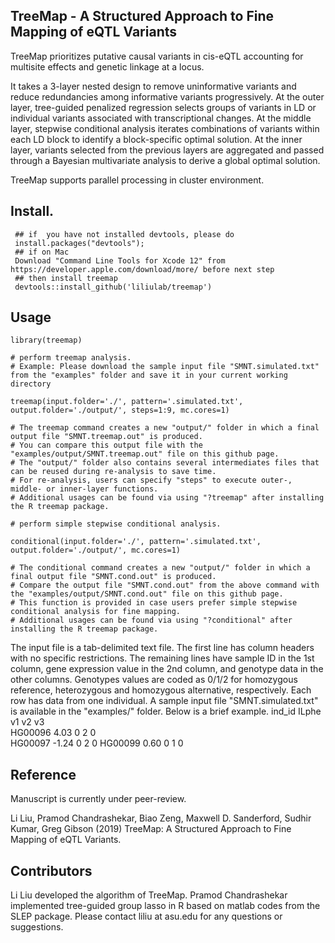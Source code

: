## TreeMap - A Structured Approach to Fine Mapping of eQTL Variants
TreeMap prioritizes putative causal variants in cis-eQTL accounting for multisite effects and genetic linkage at a locus. 

It takes a 3-layer nested design to remove uninformative variants and reduce redundancies among informative variants progressively.  At the outer layer, tree-guided penalized regression selects groups of variants in LD or individual variants associated with transcriptional changes. At the middle layer, stepwise conditional analysis iterates combinations of variants within each LD block to identify a block-specific optimal solution. At the inner layer, variants selected from the previous layers are aggregated and passed through a Bayesian multivariate analysis to derive a global optimal solution. 

TreeMap supports parallel processing in cluster environment.

## Install. 
````
 ## if  you have not installed devtools, please do
 install.packages("devtools");
 ## if on Mac
 Download "Command Line Tools for Xcode 12" from https://developer.apple.com/download/more/ before next step
 ## then install treemap
 devtools::install_github('liliulab/treemap')
````

## Usage
```` 
library(treemap)

# perform treemap analysis. 
# Example: Please download the sample input file "SMNT.simulated.txt" from the "examples" folder and save it in your current working directory

treemap(input.folder='./', pattern='.simulated.txt', output.folder='./output/', steps=1:9, mc.cores=1)
 
# The treemap command creates a new "output/" folder in which a final output file "SMNT.treemap.out" is produced. 
# You can compare this output file with the "examples/output/SMNT.treemap.out" file on this github page.
# The "output/" folder also contains several intermediates files that can be reused during re-analysis to save time. 
# For re-analysis, users can specify "steps" to execute outer-, middle- or inner-layer functions. 
# Additional usages can be found via using "?treemap" after installing the R treemap package.
 
# perform simple stepwise conditional analysis. 

conditional(input.folder='./', pattern='.simulated.txt', output.folder='./output/', mc.cores=1)

# The conditional command creates a new "output/" folder in which a final output file "SMNT.cond.out" is produced. 
# Compare the output file "SMNT.cond.out" from the above command with the "examples/output/SMNT.cond.out" file on this github page.  
# This function is provided in case users prefer simple stepwise conditional analysis for fine mapping. 
# Additional usages can be found via using "?conditional" after installing the R treemap package.
````

The input file is a tab-delimited text file. The first line has column headers with no specific restrictions. The remaining lines have sample ID in the 1st column, gene expression value in the 2nd column, and genotype data in the other columns. Genotypes values are coded as 0/1/2 for homozygous reference, heterozygous and homozygous alternative, respectively. Each row has data from one individual. A sample input file "SMNT.simulated.txt" is available in the "examples/" folder. Below is a brief example.
ind_id	ILphe	v1	v2	v3	
HG00096	4.03	0	2	0	
HG00097	-1.24	0	2	0
HG00099	0.60	0	1	0	

## Reference
Manuscript is currently under peer-review.

Li Liu, Pramod Chandrashekar, Biao Zeng, Maxwell D. Sanderford, Sudhir Kumar, Greg Gibson (2019) TreeMap: A Structured Approach to Fine Mapping of eQTL Variants.  

## Contributors
Li Liu developed the algorithm of TreeMap. Pramod Chandrashekar implemented tree-guided group lasso in R based on matlab codes from the SLEP package. Please contact liliu at asu.edu for any questions or suggestions.
